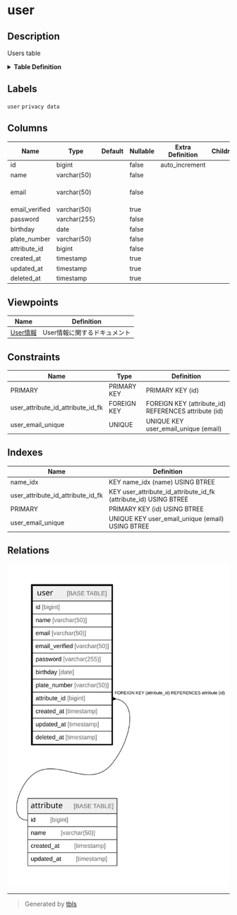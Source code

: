 # user

## Description

Users table

<details>
<summary><strong>Table Definition</strong></summary>

```sql
CREATE TABLE `user` (
  `id` bigint NOT NULL AUTO_INCREMENT,
  `name` varchar(50) COLLATE utf8mb4_unicode_ci NOT NULL,
  `email` varchar(50) COLLATE utf8mb4_unicode_ci NOT NULL,
  `email_verified` varchar(50) COLLATE utf8mb4_unicode_ci DEFAULT NULL,
  `password` varchar(255) COLLATE utf8mb4_unicode_ci NOT NULL,
  `birthday` date NOT NULL,
  `plate_number` varchar(50) COLLATE utf8mb4_unicode_ci NOT NULL,
  `attribute_id` bigint NOT NULL,
  `created_at` timestamp NULL DEFAULT NULL,
  `updated_at` timestamp NULL DEFAULT NULL,
  `deleted_at` timestamp NULL DEFAULT NULL,
  PRIMARY KEY (`id`),
  UNIQUE KEY `user_email_unique` (`email`),
  KEY `user_attribute_id_attribute_id_fk` (`attribute_id`),
  KEY `name_idx` (`name`),
  CONSTRAINT `user_attribute_id_attribute_id_fk` FOREIGN KEY (`attribute_id`) REFERENCES `attribute` (`id`)
) ENGINE=InnoDB DEFAULT CHARSET=utf8mb4 COLLATE=utf8mb4_unicode_ci
```

</details>

## Labels

`user` `privacy data`

## Columns

| Name | Type | Default | Nullable | Extra Definition | Children | Parents | Comment |
| ---- | ---- | ------- | -------- | ---------------- | -------- | ------- | ------- |
| id | bigint |  | false | auto_increment |  |  |  |
| name | varchar(50) |  | false |  |  |  |  |
| email | varchar(50) |  | false |  |  |  | Email address as login id. ex. user@example.com |
| email_verified | varchar(50) |  | true |  |  |  |  |
| password | varchar(255) |  | false |  |  |  |  |
| birthday | date |  | false |  |  |  |  |
| plate_number | varchar(50) |  | false |  |  |  |  |
| attribute_id | bigint |  | false |  |  | [attribute](attribute.md) |  |
| created_at | timestamp |  | true |  |  |  |  |
| updated_at | timestamp |  | true |  |  |  |  |
| deleted_at | timestamp |  | true |  |  |  |  |

## Viewpoints

| Name | Definition |
| ---- | ---------- |
| [User情報](viewpoint-0.md) | User情報に関するドキュメント |

## Constraints

| Name | Type | Definition |
| ---- | ---- | ---------- |
| PRIMARY | PRIMARY KEY | PRIMARY KEY (id) |
| user_attribute_id_attribute_id_fk | FOREIGN KEY | FOREIGN KEY (attribute_id) REFERENCES attribute (id) |
| user_email_unique | UNIQUE | UNIQUE KEY user_email_unique (email) |

## Indexes

| Name | Definition |
| ---- | ---------- |
| name_idx | KEY name_idx (name) USING BTREE |
| user_attribute_id_attribute_id_fk | KEY user_attribute_id_attribute_id_fk (attribute_id) USING BTREE |
| PRIMARY | PRIMARY KEY (id) USING BTREE |
| user_email_unique | UNIQUE KEY user_email_unique (email) USING BTREE |

## Relations

![er](user.svg)

---

> Generated by [tbls](https://github.com/k1LoW/tbls)
